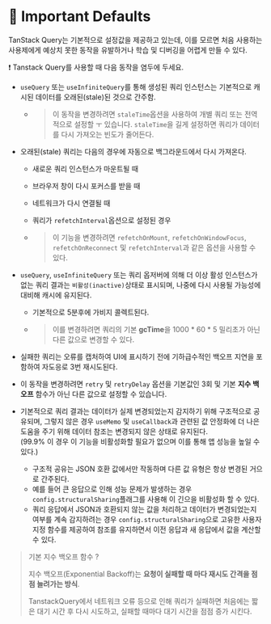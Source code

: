 # 🐳 Important Defaults

TanStack Query는 기본적으로 설정값을 제공하고 있는데, 이를 모르면 처음 사용하는 사용제에게 예상치 못한 동작을 유발하거나 학습 및 디버깅을 어렵게 만들 수 있다.

❗ Tanstack Query를 사용할 때 다음 동작을 염두에 두세요.

* `useQuery` 또는 `useInfiniteQuery`를 통해 생성된 쿼리 인스턴스는 기본적으로 캐시된 데이터를 오래된(stale)된 것으로 간주함.

  * > 이 동작을 변경하려면 `staleTime`옵션을 사용하여 개별 쿼리 또는 전역적으로 설정할 ㅜ 있습니다. `staleTime`을 길게 설정하면 쿼리가 데이터를 다시 가져오는 빈도가 줄어든다.

* 오래된(stale) 쿼리는 다음의 경우에 자동으로 백그라운드에서 다시 가져온다.

  * 새로운 쿼리 인스턴스가 마운트될 때

  * 브라우저 창이 다시 포커스를 받을 때

  * 네트워크가 다시 연결될 때

  * 쿼리가 `refetchInterval`옵션으로 설정된 경우

  * > 이 기능을 변경하려면 `refetchOnMount`, `refetchOnWindowFocus`, `refetchOnReconnect` 및 `refetchInterval`과 같은 옵션을 사용할 수 있다.

* `useQuery`, `useInfiniteQuery` 또는 쿼리 옵저버에 의해 더 이상 활성 인스턴스가 없는 쿼리 결과는 `비활성(inactive)`상태로 표시되며, 나중에 다시 사용될 가능성에 대비해 캐시에 유지된다.

  * 기본적으로 5분후에 가비지 콜렉트된다.

  * > 이를 변경하려면 쿼리의 기본 **gcTime**을 1000 * 60 * 5 밀리초가 아닌 다른 값으로 변경할 수 있다.

* 실패한 쿼리는 오류를 캡처하여 UI에 표시하기 전에 기하급수적인 백오프 지연을 포함하여 자도응로 3번 재시도된다.

* 이 동작을 변경하려면 `retry` 및 `retryDelay` 옵션을 기본값인 3회 및 기본 **지수 백오프** 함수가 아닌 다른 값으로 설정할 수 있습니다.

* 기본적으로 쿼리 결과는 데이터가 실제 변경되었는지 감지하기 위해 구조적으로 공유되며, 그렇지 않은 경우 `useMemo` 및 `useCallback`과 관련된 값 안정화에 더 나은 도움을 주기 위해 데이터 참조는 변경되지 않은 상태로 유지된다.<br/>(99.9% 이 경우 이 기능을 비활성화할 필요가 없으며 이를 통해 앱 성능을 높일 수 있다.)

  * 구조적 공유는 JSON 호환 값에서만 작동하며 다른 값 유형은 항상 변경된 거으로 간주된다.
  * 예를 들어 큰 응답으로 인해 성능 문제가 발생하는 경우 `config.structuralSharing`플래그를 사용해 이 긴으을 비활성화 할 수 있다.
  * 쿼리 응답에서 JSON과 호환되지 않는 값을 처리하고 데이터가 변경되었는지 여부를 계속 감지하려는 경우 `config.structuralSharing`으로 고유한 사용자 지정 함수를 제공하여 참조를 유지하면서 이전 응답과 새 응답에서 값을 계산할 수 있다.

> 기본 지수 백오프 함수 ?
>
> 지수 백오프(Exponential Backoff)는 **요청이 실패할 때 마다 재시도 간격을 점점 늘려가는 방식**.
>
> TanstackQuery에서 네트워크 오류 등으로 인해 쿼리가 실패하면 처음에는 짧은 대기 시간 후 다시 시도하고, 실패할 때마다 대기 시간을 점점 증가 시킨다.



